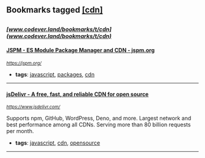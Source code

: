 ## Bookmarks tagged [[cdn]](https://www.codever.land/search?q=[cdn])

_<sup><sup>[www.codever.land/bookmarks/t/cdn](www.codever.land/bookmarks/t/cdn)</sup></sup>_
---
#### [JSPM - ES Module Package Manager and CDN - jspm.org](https://jspm.org/)
_<sup>https://jspm.org/</sup>_

* **tags**: [javascript](../tagged/javascript.md), [packages](../tagged/packages.md), [cdn](../tagged/cdn.md)
---
#### [jsDelivr - A free, fast, and reliable CDN for open source](https://www.jsdelivr.com/)
_<sup>https://www.jsdelivr.com/</sup>_

Supports npm, GitHub, WordPress, Deno, and more. Largest network and best performance among all CDNs. Serving more than 80 billion requests per month.
* **tags**: [javascript](../tagged/javascript.md), [cdn](../tagged/cdn.md), [opensource](../tagged/opensource.md)
---
